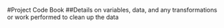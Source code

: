 #Project Code Book
##Details on variables, data, and any transformations or work performed to clean up the data
